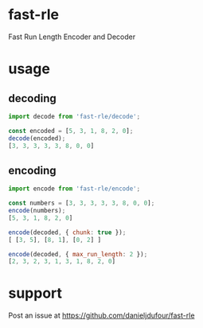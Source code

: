 # fast-rle
Fast Run Length Encoder and Decoder

# usage
## decoding
```javascript
import decode from 'fast-rle/decode';

const encoded = [5, 3, 1, 8, 2, 0];
decode(encoded);
[3, 3, 3, 3, 3, 8, 0, 0]
```
## encoding
```javascript
import encode from 'fast-rle/encode';

const numbers = [3, 3, 3, 3, 3, 8, 0, 0];
encode(numbers);
[5, 3, 1, 8, 2, 0]

encode(decoded, { chunk: true });
[ [3, 5], [8, 1], [0, 2] ]

encode(decoded, { max_run_length: 2 });
[2, 3, 2, 3, 1, 3, 1, 8, 2, 0]
```

# support
Post an issue at https://github.com/danieljdufour/fast-rle
